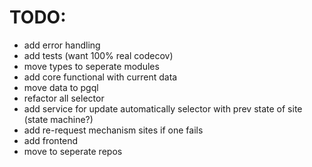 # TODO:
 - add error handling
 - add tests (want 100% real codecov)
 - move types to seperate modules
 - add core functional with current data
 - move data to pgql
 - refactor all selector
 - add service for update automatically selector with prev state of site (state machine?)
 - add re-request mechanism sites if one fails
 - add frontend
 - move to seperate repos
